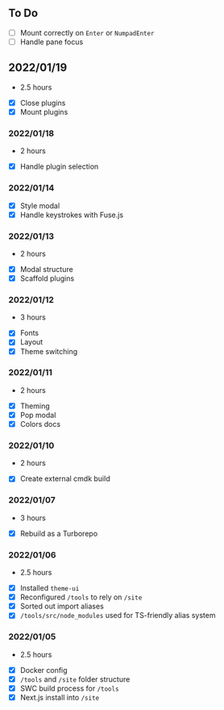 ## To Do

- [ ] Mount correctly on `Enter` or `NumpadEnter`
- [ ] Handle pane focus

## 2022/01/19

- 2.5 hours
- [x] Close plugins
- [x] Mount plugins
### 2022/01/18
- 2 hours
- [x] Handle plugin selection

### 2022/01/14

- [x] Style modal
- [x] Handle keystrokes with Fuse.js

### 2022/01/13

- 2 hours
- [x] Modal structure
- [x] Scaffold plugins

### 2022/01/12

- 3 hours
- [x] Fonts
- [x] Layout
- [x] Theme switching

### 2022/01/11

- 2 hours
- [x] Theming
- [x] Pop modal
- [x] Colors docs

### 2022/01/10

- 2 hours
- [x] Create external cmdk build

### 2022/01/07

- 3 hours
- [x] Rebuild as a Turborepo

### 2022/01/06

- 2.5 hours
- [x] Installed `theme-ui`
- [x] Reconfigured `/tools` to rely on `/site`
- [x] Sorted out import aliases
- [x] `/tools/src/node_modules` used for TS-friendly alias system

### 2022/01/05

- 2.5 hours
- [x] Docker config
- [x] `/tools` and `/site` folder structure
- [x] SWC build process for `/tools`
- [x] Next.js install into `/site`
